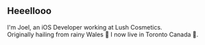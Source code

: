 ## Heeellooo


I'm Joel, an iOS Developer working at Lush Cosmetics.  
Originally hailing from rainy Wales 🏴󠁧󠁢󠁷󠁬󠁳󠁿 I now live in Toronto Canada 🍁.   
